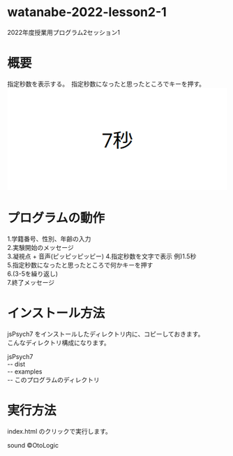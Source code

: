 # watanabe-2022-lesson2-1
2022年度授業用プログラム2セッション1

# 概要
指定秒数を表示する。　指定秒数になったと思ったところでキーを押す。
![実験中画面](screenshot/screen1.png)

# プログラムの動作 
1.学籍番号、性別、年齢の入力  
2.実験開始のメッセージ  
3.凝視点 + 音声(ピッピッピッピー) 
4.指定秒数を文字で表示 例)1.5秒  
5.指定秒数になったと思ったところで何かキーを押す  
6.(3-5を繰り返し)  
7.終了メッセージ  

# インストール方法
jsPsych7 をインストールしたディレクトリ内に、コピーしておきます。  
こんなディレクトリ構成になります。  
  
jsPsych7  
-- dist  
-- examples  
-- このプログラムのディレクトリ

# 実行方法
index.html のクリックで実行します。

sound ©OtoLogic
